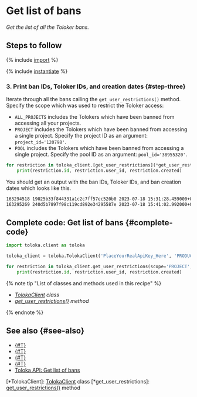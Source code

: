# Get list of bans

_Get the list of all the Toloker bans._

## Steps to follow

{% include [import](../_includes/recipes/import.md) %}

{% include [instantiate](../_includes/recipes/instantiate.md) %}

### 3. Print ban IDs, Toloker IDs, and creation dates {#step-three}

Iterate through all the bans calling the `get_user_restrictions()` method. Specify the scope which was used to restrict the Toloker access:

- `ALL_PROJECTS` includes the Tolokers which have been banned from accessing all your projects.
- `PROJECT` includes the Tolokers which have been banned from accessing a single project. Specify the project ID as an argument: `project_id='120798'`.
- `POOL` includes the Tolokers which have been banned from accessing a single project. Specify the pool ID as an argument: `pool_id='38955320'`.

```python
for restriction in toloka_client.[get_user_restrictions](*get_user_restrictions)(scope='PROJECT', project_id='120798'):
    print(restriction.id, restriction.user_id, restriction.created)
```

You should get an output with the ban IDs, Toloker IDs, and ban creation dates which looks like this.

```bash
163294518 19025b33f844331a1c2c7ff57ec520b0 2023-07-18 15:31:28.459000+00:00
163295269 240d5b7897f98c119cd892e34295587e 2023-07-18 15:41:02.992000+00:00
```

## Complete code: Get list of bans {#complete-code}

```python
import toloka.client as toloka

toloka_client = toloka.TolokaClient('PlaceYourRealApiKey_Here', 'PRODUCTION')

for restriction in toloka_client.get_user_restrictions(scope='PROJECT', project_id='120798'):
    print(restriction.id, restriction.user_id, restriction.created)
```

{% note tip "List of classes and methods used in this recipe" %}

- _[TolokaClient](../reference/toloka.client.TolokaClient.md) class_
- _[get_user_restrictions()](../reference/toloka.client.TolokaClient.get_user_restrictions.md) method_

{% endnote %}

## See also {#see-also}

- [{#T}](../../guide/concepts/overview.md)
- [{#T}](learn-basics.md)
- [{#T}](use-cases.md)
- [{#T}](../../guide/concepts/ban.md)
- [Toloka API: Get list of bans](https://toloka.ai/docs/api/api-reference/#get-/user-restrictions)

[*TolokaClient]: [TolokaClient](../reference/toloka.client.TolokaClient.md) class
[*get_user_restrictions]: [get_user_restrictions()](../reference/toloka.client.TolokaClient.get_user_restrictions.md) method